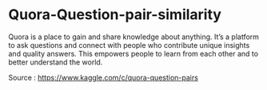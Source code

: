 # Quora-Question-pair-similarity
Quora is a place to gain and share knowledge about anything. It’s a platform to ask questions and connect with people who contribute unique insights and quality answers. This empowers people to learn from each other and to better understand the world.

Source : https://www.kaggle.com/c/quora-question-pairs
